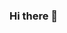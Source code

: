 ### Hi there 👋

<!--
**sbemjr1/sbemjr1** is a ✨ _special_ ✨ repository because its `README.md` (this file) appears on your GitHub profile.

<br><br>
  ![Anurag's GitHub stats](https://github-readme-stats.vercel.app/api?username=sbemjr1&theme=dark&show_icons=true)
<br><br>
  [![Solved.ac프로필](http://mazassumnida.wtf/api/v2/generate_badge?boj=sbemjr1)](https://solved.ac/profile/sbemjr1)
